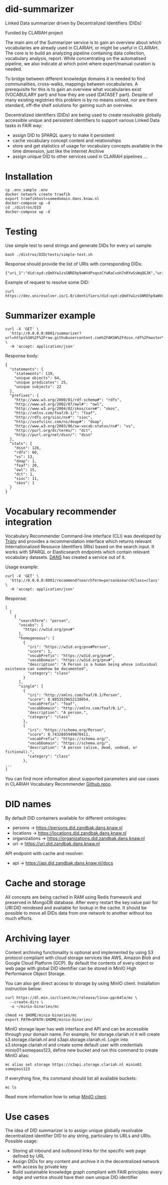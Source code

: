 # did-summarizer
Linked Data summarizer driven by Decentralized Identifiers (DIDs)

Funded by CLARIAH project

The main aim of the Summarizer service is to gain an overview about which vocabularies are already used in CLARIAH, or might be useful in CLARIAH. The core is to build an analyzing pipeline containing data collection, vocabulary analysis, report. While concentrating on the automatised pipeline, we also indicate at which point where expert/manual curation is needed. 

To bridge between different knowledge domains it is needed to find communalities, cross-walks, mappings between vocabularies. A prerequisite for this is to gain an overview what vocabularies exist (VOCABULARY part) and how they are used (DATASET part). Despite of many existing registries this problem is by no means solved, nor are there standard, off-the shelf solutions for gaining such an overview.

Decentralized identifiers (DIDs) are being used to create resolvable globally accessible unique and persistent identifiers to support various Linked Data tasks in FAIR way:
* assign DID to SPARQL query to make it persistent 
* cache vocabulary concept content and relationships
* store and get statistics of usage for vocabulary concepts available in the time dimension, just like the Internet Archive
* assign unique DID to other services used in CLARIAH pipelines
...

# Installation

```
cp .env_sample .env
docker network create traefik
export traefikhost=somedomain.dans.knaw.nl
docker-compose up -d
cd ./distros/DID
docker-compose up -d
```

# Testing
Use simple test to send strings and generate DIDs for every uri sample:
```
bash ./distros/DID/tests/simple-test.sh 
```
Response should provide the list of URIs with corresponding DIDs:
```
{"uri_1":"did:oyd:zQmXYw1zsGNREhp9aWVdPxqozCYwRaCvoh7nRYwSsWqQGJK","uri_2":"did:oyd:zQmZRG1MrrkKMTSPiuxv7C1oWix7bWufpwg6NntXK7DgQmQ","uri_3":"did:oyd:zQmU1B3Pf1nBgKVCSqQgLSKrkb7fKHzXTzEvdf4vuC5VroD"}
```
Example of request to resolve some DID:
```
curl https://dev.uniresolver.io/1.0/identifiers/did:oyd:zQmXYw1zsGNREhp9aWVdPxqozCYwRaCvoh7nRYwSsWqQGJK
``` 

# Summarizer example

```
curl -X 'GET' \
  'http://0.0.0.0:8001/summarizer?url=https%3A%2F%2Fraw.githubusercontent.com%2FAKSW%2Fdssn.rdf%2Fmaster%2Fnamespace.ttl' \
  -H 'accept: application/json'
```

Response body:
```
{
  "statements": {
    "statements": 119,
    "unique objects": 64,
    "unique predicates": 25,
    "unique subjects": 22
  },
  "prefixes": {
    "http://www.w3.org/2000/01/rdf-schema#": "rdfs",
    "http://www.w3.org/2002/07/owl#": "owl",
    "http://www.w3.org/2004/02/skos/core#": "skos",
    "http://xmlns.com/foaf/0.1/": "foaf",
    "http://rdfs.org/sioc/ns#": "sioc",
    "http://usefulinc.com/ns/doap#": "doap",
    "http://www.w3.org/2003/06/sw-vocab-status/ns#": "vs",
    "http://purl.org/dc/terms/": "dct",
    "http://purl.org/net/dssn/": "dssn"
  },
  "stats": {
    "dssn": 126,
    "rdfs": 60,
    "vs": 13,
    "doap": 1,
    "foaf": 20,
    "owl": 15,
    "dct": 1,
    "sioc": 11,
    "skos": 1
  }
}
```

# Vocabulary recommender integration

Vocabulary Recommender Command-line interface (CLI) was developed by [Triply](http://triply.cc) and provides a recommendation interface which returns relevant Internationalized Resource Identifiers (IRIs) based on the search input. It works with SPARQL or Elasticsearch endpoints which contain relevant vocabulary datasets. [DANS](https://dans.knaw.nl/en) has created a service out of it.

Usage example:

```
curl -X 'GET' \
  'http://0.0.0.0:8001/recommend?searchTerm=person&searchClass=class' \
  -H 'accept: application/json'
```

Response:

```
[
  [
    {
      "searchTerm": "person",
      "vocabs": [
        "https://w3id.org/pnv#"
      ],
      "homogeneous": [
        {
          "iri": "https://w3id.org/pnv#Person",
          "score": 1,
          "vocabPrefix": "https://w3id.org/pnv#",
          "vocabDomain": "https://w3id.org/pnv#",
          "description": "A Person is a human being whose individual existence can somehow be documented",
          "category": "class"
        }
      ],
      "single": [
        {
          "iri": "http://xmlns.com/foaf/0.1/Person",
          "score": 0.8853529652138054,
          "vocabPrefix": "foaf",
          "vocabDomain": "http://xmlns.com/foaf/0.1/",
          "description": "A person.",
          "category": "class"
        },
        {
          "iri": "https://schema.org/Person",
          "score": 0.7432885949870411,
          "vocabPrefix": "https://schema.org/",
          "vocabDomain": "https://schema.org/",
          "description": "A person (alive, dead, undead, or fictional).",
          "category": "class"
        },
...
]
```

You can find more information about supported parameters and use cases in CLARIAH Vocabulary Recommender [Github repo](https://github.com/CLARIAH/vocabulary-recommender).

# DID names

By default DID containers available for different ontologies:
* persons -> https://persons.did.zandbak.dans.knaw.nl
* locations -> https://locations.did.zandbak.dans.knaw.nl
* organizations -> https://organizations.did.zandbak.dans.knaw.nl
* uri -> https://uri.did.zandbak.dans.knaw.nl

API endpoint with cache and resolver:
* api -> https://api.did.zandbak.dans.knaw.nl/docs

# Cache and storage

All concepts are being cached in RAM using Redis framework and preserved in MongoDB database. After every restart the key:value pair for URI:DID reindexed and available for lookup in the cache. It should be possible to move all DIDs data from one network to another without too much efforts.  

# Archiving layer

Content archiving functionality is optional and implemented by using S3 protocol compliant with cloud storage services like AWS, Amazon Blob and Google Cloud Platform (GCP). By default the contents of every object or web page with global DID identifier can be stored in MinIO High Performance Object Storage. 

You can also get direct access to storage by using MinIO client. Installation instruction below:
```
curl https://dl.min.io/client/mc/release/linux-ppc64le/mc \
  --create-dirs \
  -o ~/minio-binaries/mc

chmod +x $HOME/minio-binaries/mc
export PATH=$PATH:$HOME/minio-binaries/
```

MinIO storage layer has web interface and API and can be accessible through your domain name. For example, for storage.clariah.nl it will create s3.storage.clariah.nl and s3api.storage.clariah.nl.
Login into s3.storage.clariah.nl and create some default user with credentials minio01:somepass123, define new bucket and run this command to create MinIO alias: 
```
mc alias set storage https://s3api.storage.clariah.nl minio01 somepass123
```
if everything fine, ths command should list all available buckets:
```
mc ls 
```
Read more information how to setup [MinIO client](https://min.io/docs/minio/linux/reference/minio-mc.html).

# Use cases

The idea of DID summarizer is to assign unique globally resolvable decentralized identifier DID to any string, particulary to URLs and URIs. 
Possible usage:
* Storing all inbound and outbound links for the specific web page defined by URL
* Assign DIDs for any content and archive it in the decentralized network with access by private key 
* Build sustainable knowledge graph compliant with FAIR principles: every edge and vertice should have their own unique DID identifier 
